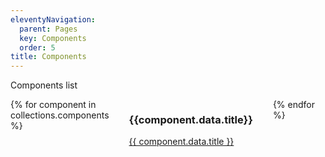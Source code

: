 ```yaml
---
eleventyNavigation:
  parent: Pages
  key: Components
  order: 5
title: Components
---
```

<style>
  .wrapper {
    display: grid;
    grid-template-columns: 1fr 1fr 1fr;
    column-gap: 32px;
  }

  .component {
    display: flex;
    flex-direction: column;
  }
</style>

Components list
<div class="wrapper">
{% for component in collections.components %}
  <div class="component">
  <h3>{{component.data.title}}</h3>
  <nord-card padding="l">
  <a href="{{ component.url | url }}">{{ component.data.title }}</a>
  </nord-card>
  </div>
{% endfor %}
</div>
